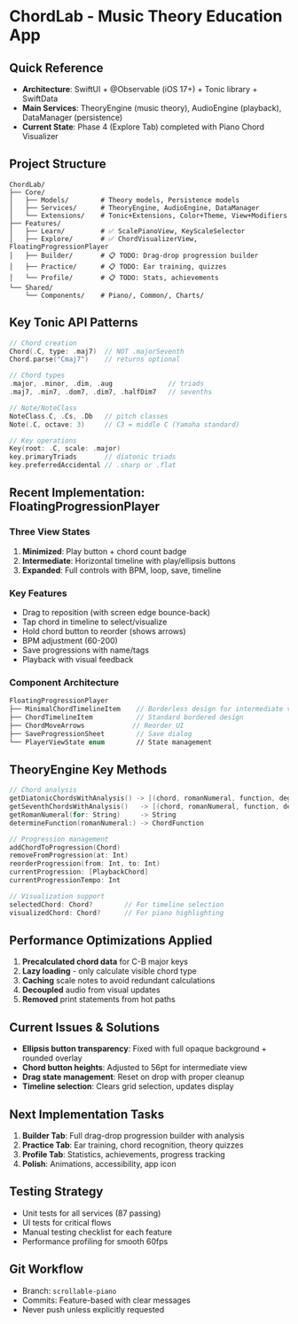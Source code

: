 # ChordLab - Music Theory Education App

## Quick Reference
- **Architecture**: SwiftUI + @Observable (iOS 17+) + Tonic library + SwiftData
- **Main Services**: TheoryEngine (music theory), AudioEngine (playback), DataManager (persistence)
- **Current State**: Phase 4 (Explore Tab) completed with Piano Chord Visualizer

## Project Structure
```
ChordLab/
├── Core/
│   ├── Models/        # Theory models, Persistence models
│   ├── Services/      # TheoryEngine, AudioEngine, DataManager
│   └── Extensions/    # Tonic+Extensions, Color+Theme, View+Modifiers
├── Features/
│   ├── Learn/         # ✅ ScalePianoView, KeyScaleSelector
│   ├── Explore/       # ✅ ChordVisualizerView, FloatingProgressionPlayer
│   ├── Builder/       # 📋 TODO: Drag-drop progression builder
│   ├── Practice/      # 📋 TODO: Ear training, quizzes
│   └── Profile/       # 📋 TODO: Stats, achievements
└── Shared/
    └── Components/    # Piano/, Common/, Charts/
```

## Key Tonic API Patterns
```swift
// Chord creation
Chord(.C, type: .maj7)  // NOT .majorSeventh
Chord.parse("Cmaj7")    // returns optional

// Chord types
.major, .minor, .dim, .aug              // triads
.maj7, .min7, .dom7, .dim7, .halfDim7   // sevenths

// Note/NoteClass
NoteClass.C, .Cs, .Db   // pitch classes
Note(.C, octave: 3)     // C3 = middle C (Yamaha standard)

// Key operations
Key(root: .C, scale: .major)
key.primaryTriads       // diatonic triads
key.preferredAccidental // .sharp or .flat
```

## Recent Implementation: FloatingProgressionPlayer

### Three View States
1. **Minimized**: Play button + chord count badge
2. **Intermediate**: Horizontal timeline with play/ellipsis buttons
3. **Expanded**: Full controls with BPM, loop, save, timeline

### Key Features
- Drag to reposition (with screen edge bounce-back)
- Tap chord in timeline to select/visualize
- Hold chord button to reorder (shows arrows)
- BPM adjustment (60-200)
- Save progressions with name/tags
- Playback with visual feedback

### Component Architecture
```swift
FloatingProgressionPlayer
├── MinimalChordTimelineItem    // Borderless design for intermediate view
├── ChordTimelineItem           // Standard bordered design
├── ChordMoveArrows            // Reorder UI
├── SaveProgressionSheet        // Save dialog
└── PlayerViewState enum        // State management
```

## TheoryEngine Key Methods
```swift
// Chord analysis
getDiatonicChordsWithAnalysis() -> [(chord, romanNumeral, function, degreeName)]
getSeventhChordsWithAnalysis()   -> [(chord, romanNumeral, function, degreeName)]
getRomanNumeral(for: String)     -> String
determineFunction(romanNumeral:) -> ChordFunction

// Progression management
addChordToProgression(Chord)
removeFromProgression(at: Int)
reorderProgression(from: Int, to: Int)
currentProgression: [PlaybackChord]
currentProgressionTempo: Int

// Visualization support
selectedChord: Chord?        // For timeline selection
visualizedChord: Chord?      // For piano highlighting
```

## Performance Optimizations Applied
1. **Precalculated chord data** for C-B major keys
2. **Lazy loading** - only calculate visible chord type
3. **Caching** scale notes to avoid redundant calculations
4. **Decoupled** audio from visual updates
5. **Removed** print statements from hot paths

## Current Issues & Solutions
- **Ellipsis button transparency**: Fixed with full opaque background + rounded overlay
- **Chord button heights**: Adjusted to 56pt for intermediate view
- **Drag state management**: Reset on drop with proper cleanup
- **Timeline selection**: Clears grid selection, updates display

## Next Implementation Tasks
1. **Builder Tab**: Full drag-drop progression builder with analysis
2. **Practice Tab**: Ear training, chord recognition, theory quizzes
3. **Profile Tab**: Statistics, achievements, progress tracking
4. **Polish**: Animations, accessibility, app icon

## Testing Strategy
- Unit tests for all services (87 passing)
- UI tests for critical flows
- Manual testing checklist for each feature
- Performance profiling for smooth 60fps

## Git Workflow
- Branch: `scrollable-piano`
- Commits: Feature-based with clear messages
- Never push unless explicitly requested